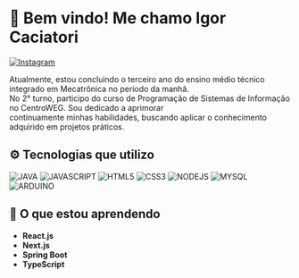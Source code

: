 # 👋 Bem vindo! Me chamo Igor Caciatori

[![Instagram](https://img.shields.io/badge/Instagram-E4405F?style=for-the-badge&logo=instagram&logoColor=white)](https://instagram.com/igor_caci)
<!--
[![Linkedin](https://img.shields.io/badge/LinkedIn-0077B5?style=for-the-badge&logo=linkedin&logoColor=white)](     )
-->


Atualmente, estou concluindo o terceiro ano do ensino médio técnico integrado em Mecatrônica no período da manhã.
\
No 2° turno, participo do curso de Programação de Sistemas de Informação no CentroWEG. Sou dedicado a aprimorar
\
continuamente minhas habilidades, buscando aplicar o conhecimento adquirido em projetos práticos.

## ⚙️ Tecnologias que utilizo

![JAVA](https://img.shields.io/badge/Java-ED8B00?style=for-the-badge&logo=openjdk&logoColor=white)
![JAVASCRIPT](https://img.shields.io/badge/JavaScript-F7DF1E?style=for-the-badge&logo=javascript&logoColor=black)
![HTML5](https://img.shields.io/badge/HTML5-E34F26?style=for-the-badge&logo=html5&logoColor=white)
![CSS3](https://img.shields.io/badge/CSS3-1572B6?style=for-the-badge&logo=css3&logoColor=white)
![NODEJS](https://img.shields.io/badge/Node.js-43853D?style=for-the-badge&logo=node.js&logoColor=white)
![MYSQL](https://img.shields.io/badge/MySQL-005C84?style=for-the-badge&logo=mysql&logoColor=white)
![ARDUINO](https://img.shields.io/badge/Arduino-00979D?style=for-the-badge&logo=Arduino&logoColor=white)

## 🌱 O que estou aprendendo
- **React.js**
- **Next.js**
- **Spring Boot**
- **TypeScript**

<!--
## 📈 Minhas estatísticas

![GITHUB STATS](https://github-readme-stats.vercel.app/api?username=igorcaciatori&show_icons=true&theme=tokyonight)
![STREAK DE COMMITS](https://github-readme-streak-stats.herokuapp.com?user=igorcaciatori&theme=tokyonight)
![LINGUAGENS UTILIZADAS](https://github-readme-stats.vercel.app/api/top-langs/?username=igorcaciatori&layout=pie&theme=tokyonight)

-->

<!--
**igorcaciatori/igorcaciatori** is a ✨ _special_ ✨ repository because its `README.md` (this file) appears on your GitHub profile.

Here are some ideas to get you started:

- 🔭 I’m currently working on ...
- 🌱 I’m currently learning ...
- 👯 I’m looking to collaborate on ...
- 🤔 I’m looking for help with ...
- 💬 Ask me about ...
- 📫 How to reach me: ...
- 😄 Pronouns: ...
- ⚡ Fun fact: ...
-->
